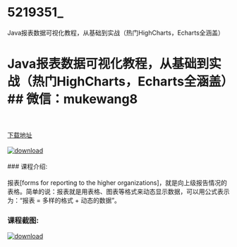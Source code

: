 # 5219351_
Java报表数据可视化教程，从基础到实战（热门HighCharts，Echarts全涵盖）
# Java报表数据可视化教程，从基础到实战（热门HighCharts，Echarts全涵盖）## 微信：mukewang8
<br/></br>[下载地址](http://www.36tz.cn/article/5219351 "下载地址")
<br/></br>[![download](http://36tz.cn/muke_img/2021_04_3-2.jpg "下载地址")](http://www.36tz.cn/article/5219351 "下载地址")
<br/></br>### 课程介绍:<br/></br>报表[forms for reporting to the higher organizations]，就是向上级报告情况的表格。简单的说：报表就是用表格、图表等格式来动态显示数据，可以用公式表示为：“报表 = 多样的格式 + 动态的数据”。

### 课程截图:
[![download](http://36tz.cn/muke_img/2021_04_2-13.png "下载地址")](http://www.36tz.cn/article/5219351 "下载地址")
